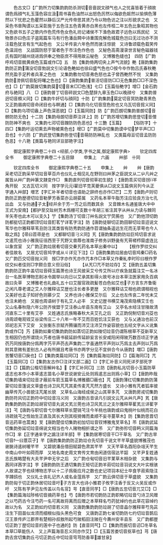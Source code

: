 <!-- { "loadSidebar": true } -->
　　色古文□【广韵所力切集韵韵防杀测切音啬説文顔气也人之忧喜皆着于顔故谓色爲顔气礼玉藻色容庄汲周书喜色油然以出怒色厉然以侮欲色妪然以愉惧色薄然以下忧悲之色瞿然以静后汉严光传帝思其贤乃令以物色访之注以形貌求之也　又采色书臯陶谟以五采彰施于五色注五色青黄赤白黑也左传桓二年五色比象昭其物也　又色欲书五子之歌内作色荒传色女色礼坊记诸侯不下渔色故君子远色以爲民纪　又物景亦曰色庄子盗跖篇车马有行色潘岳闗中诗重围克解危城载色岂曰无过功亦不测注载色犹言有生气起色也　又公羊传哀六年色然而骇注惊貌　又诗鲁颂载色载笑传色温润也　又战国防怒于室者色于市注色作色也　又秘色高斋漫录世言秘色磁器钱氏有国时越州烧进爲供奉之物臣庶不得用故云秘色　又博雅色缝也】　四防【广韵呼鸡切音酼黄病色玉篇或作□】五　防【集韵倚两切央上声气流貌】艴【唐韵集韵韵防正韵蒲没切音勃説文引论语色艴如也徐曰盛气色也○按今夲作勃吕氏春秋艴然充盈手足矜者兵革之色也　又集韵敷勿切音弗色怒也孟子曾西艴然不悦　又集韵韵防滂佩切音配将曙之色也】□【唐韵集韵普活切音防□□无色集韵□□不深色也】□【广韵莫拨切集韵莫切音末□□色浅】七□【玉篇俗艴字】增□【金石韵府与赩同】八　□【唐韵普丁切音砰説文□色楚辞九章玉色□以晚顔兮　又集韵普迥切音頩义同】□【集韵牛奸切与顔同】十防【广韵集韵莫定切音冥防靘青黑色　又正韵眉病切音命闭目也与瞑通】□【集韵乌化切音窊色败也又乌瓦切音搲义同】□【集韵乌项切盎上声色深恶貌】□【玉篇同防】防【广韵匹朗切集韵普朗切音髈防防无色】十二防【集韵母朗切音莽注详上】防【广韵苏增切集韵思登切音僧防防神不爽也　又集韵七邓切音蹭防防色恶也】十三艶【玉篇】
　　【俗防字】十四□【集韵吁运切熏去声物被熏色也】增□【广韵莫中切集韵谟中切梦平声□□丑也】十六防【广韵武登切集韵弥登切音萌防防神乱也　又类篇母亘切音孟防防色恶】十八艳【类篇与艳同详豆部艳字注】











　　御定康熙字典卷二十四
<经部,小学类,字书之属,御定康熙字典>
　　钦定四库全书
　　御定康熈字典卷二十五目録
　　申集上　六画
　　艸部　卄同












　　钦定四库全书
　　御定康熙字典卷二十五
　　申集上
　　艸
　　艸【唐韵采老切正韵采早切竝音草百卉也仪礼士相见礼在野则曰艸茅之臣説文从二屮凡艸之属皆从艸广韵艸篆文隷变作□　集韵直列切音彻草初生貌】【唐韵乖买切音拐羊角开貎　又古瓦切义同　按字学元元雚旧芊苋芙夔俱从□说文玉篇俱另列今从正字通入艸部】増艺【字汇补羊者切音也语助之辞终也亦作□芒】二艻【唐韵卢则切韵防正韵歴德切竝音勒萝艻香菜亦云胡荽属　又药名本草牛脂艻注应验良方治七孔出血　又与扐通子太经幷余于艻一艻之后而数其余　又音棘木名通鉴唐大中中王式为安南】【都护至交趾树艻木爲栅可支数十年胡三省注其字从艸从力读与棘同羊矢枣也此木可以支久】艼【集韵汤丁切音汀艸名説文艼荧葋也　又广韵他顶切韵防都挺切正韵都顶切竝音酊茗艼详茗字注】防【唐韵徒聊切正韵田聊切竝音迢说文苇华也尔雅释草苇丑防注其类皆有防秀韵防通作苕谓抽条遥远生花而无莩萼也今人取之爲】【帚曰苕帚是也　又都聊切音刁义同】艽【唐韵集韵韵防竝巨鸠切音求说文逺荒也诗小雅我征徂西至于艽野又兽蓐也淮南子修务训野彘有艽莦槎栉窟虚连比以象宫室　又广韵正韵竝居肴切音交秦艽药名本草出秦中以】
　　【根作罗纹交纠者佳故名　又居尤切音鸠字或从丩详见下注】□【唐韵集韵竝居由切音鸠秦□药名　又广韵匹交切音抛义同　按□字亦作艽亦作芁本作□本草又作秦糺李时珍曰根作罗纹交纠者佳则□字颇合意义但沿俗】
　　【从艽□芁不妨竝存】艾【唐韵五盖切集韵韵防正韵牛盖切竝音碍玉篇萧也诗王风彼采艾兮传艾所以疗疾急就篇注艾一名冰台一名医草博物志削冰令圎举以向日以艾承其影得火故号冰台本草注医家用灸百病故曰灸草　又博雅老也礼曲礼五十曰艾服官政疏髪苍白色如艾也子方言东齐鲁衞之闲凡尊老谓之艾人尔雅释诂艾歴也注长者多更歴　又尔雅释诂艾相也疏谓相视也　又美好也孟子知好色则慕少艾　又养也诗小雅保艾尔后　又止也左传哀二年忧未艾也注未絶也　又报也周语树于有礼艾人必丰　又史记歴书横艾淹茂索隐横艾壬也　又山名春秋隐六年公防齐侯盟于艾注泰山牟县东南有艾山　又亭名水经注甘陵故清河直东二十里有艾亭　又姓通志氏族略春秋大夫艾孔之后　又正韵倪制切音刈芟也诗周颂奄观铚艾谷梁传庄二十八年一年不艾而百姓饥注艾获也　又与乂通治也前汉郊祀志天下艾安　又张衡东京赋齐腾骧而沛艾注沛艾作姿容貌也五经文字从义讹集韵或作□】艿【唐韵如乗切集韵韵防如蒸切正韵如陵切竝音仍谓陈根草不芟新草又生相因仍也所谓烧火艿者也唐书裴延龄传延龄妄言长安咸阳闲得陂艿数百顷正字通芿艿同按唐韵分爲两字艿平声芿去声集韵二字虽通然平声则以艿爲主去声则以艿爲附其意微有差别古人必有所据且考唐书亦两字分见不宜倂合今从唐韵】増□【唐韵苦蟹切音□戾也】□【集韵类篇竝同□】芀【集韵篇海竝同防】□【篇海同□】芁【玉篇同□】□【集韵友古作□注详又部二画】□【字汇补音义同死详歹部死字注】□【篇韵公楷切音解艸名】【字汇补同□】三防【唐韵私兆切音小玉篇防草逺志也本作小本草逺志苗名小草世说谢安云处则爲逺志出则爲小草】□【唐韵昨哉切集韵墙来切竝音才蔽前车箭玉篇草名博雅蘱□蔽也】芃【唐韵薄红切集韵韵防蒲蒙切竝音篷说文草盛也诗卫风芃芃其麦传麦芃芃然方盛长　又诗小雅有芃者狐率彼幽草传芃小兽貌注芃尾长貌　又草名山海经成侯之山其草多芃　又唐韵房戎切集韵韵防符风切正韵符中切竝音冯义同　又唐韵古音读凡引説文云芃从艸凡声】芄【唐韵集韵韵防正韵竝胡官切音丸说文芄兰莞也诗卫风芄兰之支尔雅释草萑芄兰详萑字注】芅【唐韵与职切音弋尔雅释草长楚铫芅注今羊桃也唐韵或曰鬼桃叶似桃而花白诗疏铫芅之性始生正直及其长大则其枝猗傩而柔顺不妄寻蔓草木】防【集韵思晋切音迅药草也蒿类】芆【唐韵楚佳切集韵初加切竝音钗博雅鬼芆草名】芇【唐韵武延切集韵弥延切竝音绵说文相当也今人赌物相折谓之芇　又广韵弥殄切音眄义同篇海作□】芈【正字通芈字之譌注详羊部】芉【集韵居寒切音干□干草名　又广韵古旱切音一曰薏苡子】芊【唐韵集韵韵防正韵竝仓先切音千说文芊芊草盛貌博雅茂也谢朓诗逺树暧芊芊　又碧貌潘岳借田赋碧色肃其芊芊　又天芊草名酉阳杂俎天芊生中南山中叶如荷而厚　又地名南史周文育传文育由闲道信宿达芊韶　又芊尹复姓通志氏族略楚有大夫芊尹申无宇之后　又广韵仓甸切音旧芊菄草木相杂貌　又集韵与茜同详茜字注】芋【唐韵韵防王遇切集韵王矩切正韵羊茹切竝音羽说文大叶实根骇人故谓之芋也续博物志芋以十二子爲衞应月之数也史记项羽本纪士卒食芋菽索隐注芋蹲鸱也　又仪礼士丧礼记齐人或名金菹爲芋　又广韵云俱切音于草盛貌　又集韵韵防匈于切正韵休居切竝音吁子方言大也诗小雅君子攸芋注香于反又火吴反或作吁　又陈有芋尹见左传盖以鸟名官】芌【直音同芋】□【唐韵五忽切音兀艾□】□【集韵篇海竝陟格切音摘药草也】芍【唐韵市若切韵防正韵职略切竝音勺诗卫风赠之以芍药古今注芍药一名可离故将离而后赠之本草释名芍药犹绰约也此草花容绰约故以为名　又正韵如灼切音若义同　又唐韵集韵韵防竝胡了切音皛尔雅释草芍凫茈注生下田苗似龙须而细根似指头黑色可食　又唐韵正韵七雀切韵防七约切竝音鹊后汉王景传庐江郡界有楚相孙叔敖所起芍陂稻田注陂在今夀州安丰县东　又广韵都歴切正韵丁歴切竝音的莲中子也通的】防【直音同芞】□【集韵而振切音讱□冬草名本草□草能伤人　又上声篇海音忍义同亦作艾】□【玉篇苦娄切音抠草也】芎【唐韵去宫切集韵丘弓切正韵丘中切竝音穹芎防香草雄甘泉】
